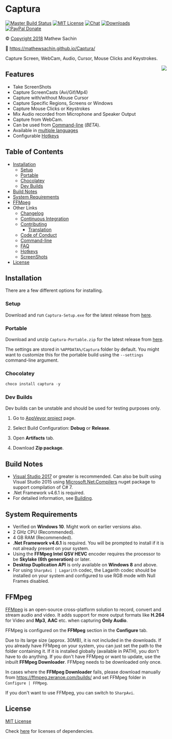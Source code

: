 # Captura

[![Master Build Status](https://img.shields.io/appveyor/ci/MathewSachin/Captura/master.svg?style=flat-square)](https://ci.appveyor.com/project/MathewSachin/Captura)
[![MIT License](https://img.shields.io/badge/license-MIT-blue.svg?style=flat-square)](LICENSE.md)
[![Chat](https://img.shields.io/badge/chat-on_gitter-yellow.svg?style=flat-square)](https://gitter.im/MathewSachin/Captura)
[![Downloads](https://img.shields.io/github/downloads/MathewSachin/Captura/total.svg?style=flat-square)](https://mathewsachin.github.io/Captura/download)
[![PayPal Donate](https://img.shields.io/badge/donate-PayPal-orange.svg?style=flat-square)](https://mathewsachin.github.io/Captura/donate)

&copy; [Copyright 2018](LICENSE.md) Mathew Sachin

:link: <https://mathewsachin.github.io/Captura/>

Capture Screen, WebCam, Audio, Cursor, Mouse Clicks and Keystrokes.

<a href="https://mathewsachin.github.io/Captura/screenshots"><img src="http://i.imgur.com/syPGnSd.png" align="right"></a>

## Features

- Take ScreenShots
- Capture ScreenCasts (Avi/Gif/Mp4)
- Capture with/without Mouse Cursor
- Capture Specific Regions, Screens or Windows
- Capture Mouse Clicks or Keystrokes
- Mix Audio recorded from Microphone and Speaker Output
- Capture from WebCam.
- Can be used from [Command-line](https://mathewsachin.github.io/Captura/cmdline) (*BETA*).
- Available in [multiple languages](https://mathewsachin.github.io/Captura/translation)
- Configurable [Hotkeys](https://mathewsachin.github.io/Captura/hotkeys)

## Table of Contents

- [Installation](#installation)
  - [Setup](#setup)
  - [Portable](#portable)
  - [Chocolatey](#chocolatey)
  - [Dev Builds](#dev-builds)
- [Build Notes](#build-notes)
- [System Requirements](#system-requirements)
- [FFMpeg](#ffmpeg)
- Other Links
  - [Changelog](https://mathewsachin.github.io/Captura/changelog)
  - [Continuous Integration](https://mathewsachin.github.io/Captura/ci)
  - [Contributing](https://mathewsachin.github.io/Captura/contributing)
    - [Translation](https://mathewsachin.github.io/Captura/translation)
  - [Code of Conduct](https://mathewsachin.github.io/Captura/code_of_conduct)
  - [Command-line](https://mathewsachin.github.io/Captura/cmdline)
  - [FAQ](https://mathewsachin.github.io/Captura/faq)
  - [Hotkeys](https://mathewsachin.github.io/Captura/hotkeys)
  - [ScreenShots](https://mathewsachin.github.io/Captura/screenshots)
- [License](#license)

## Installation

There are a few different options for installing.

[latest]: https://github.com/MathewSachin/Captura/releases/latest

### Setup

Download and run `Captura-Setup.exe` for the latest release from [here][latest].

### Portable

Download and unzip `Captura-Portable.zip` for the latest release from [here][latest].

The settings are stored in `%APPDATA%/Captura` folder by default. You might want to customize this for the portable build using the `--settings` command-line argument.

### Chocolatey

```powershell
choco install captura -y
```

### Dev Builds

Dev builds can be unstable and should be used for testing purposes only.

1. Go to [AppVeyor project](https://ci.appveyor.com/project/MathewSachin/Captura) page.

2. Select Build Configuration: **Debug** or **Release**.

3. Open **Artifacts** tab.

4. Download **Zip package**.

## Build Notes

- [Visual Studio 2017](https://visualstudio.com) or greater is recommended. Can also be built using Visual Studio 2015 using [Microsoft.Net.Compilers](https://www.nuget.org/packages/Microsoft.Net.Compilers) nuget package to support compilation of C# 7.
- .Net Framework v4.6.1 is required.
- For detailed information, see [Building](https://mathewsachin.github.io/Captura/build).

## System Requirements

- Verified on **Windows 10**. Might work on earlier versions also.
- 2 GHz CPU (Recommended).
- 4 GB RAM (Recommended).
- **.Net Framework v4.6.1** is required. You will be prompted to install if it is not already present on your system.
- Using the **FFMpeg Intel QSV HEVC** encoder requires the processor to be **Skylake (6th generation)** or later.
- **Desktop Duplication API** is only available on **Windows 8** and above.
- For using `SharpAvi | Lagarith` codec, the Lagarith codec should be installed on your system and configured to use RGB mode with Null Frames disabled.

## FFMpeg

[FFMpeg](http://ffmpeg.org/) is an open-source cross-platform solution to record, convert and stream audio and video.
It adds support for more output formats like **H.264** for Video and **Mp3**, **AAC** etc. when capturing **Only Audio**.

FFMpeg is configured on the **FFMpeg** section in the **Configure** tab.

Due to its large size (approx. 30MB), it is not included in the downloads.
If you already have FFMpeg on your system, you can just set the path to the folder containing it.
If it is installed globally (available in PATH), you don't have to do anything.
If you don't have FFMpeg or want to update, use the inbuilt **FFMpeg Downloader**.
FFMpeg needs to be downloaded only once.

In cases where the **FFMpeg Downloader** fails, please download manually from <https://ffmpeg.zeranoe.com/builds/> and set FFMpeg folder in `Configure | FFMpeg`.

If you don't want to use FFMpeg, you can switch to `SharpAvi`.

## License

[MIT License](LICENSE.md)

Check [here](licenses/) for licenses of dependencies.